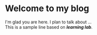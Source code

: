 # Welcome to my blog

I'm glad you are here. I plan to talk about ...  
This is a sample line based on ***learning lab***.

